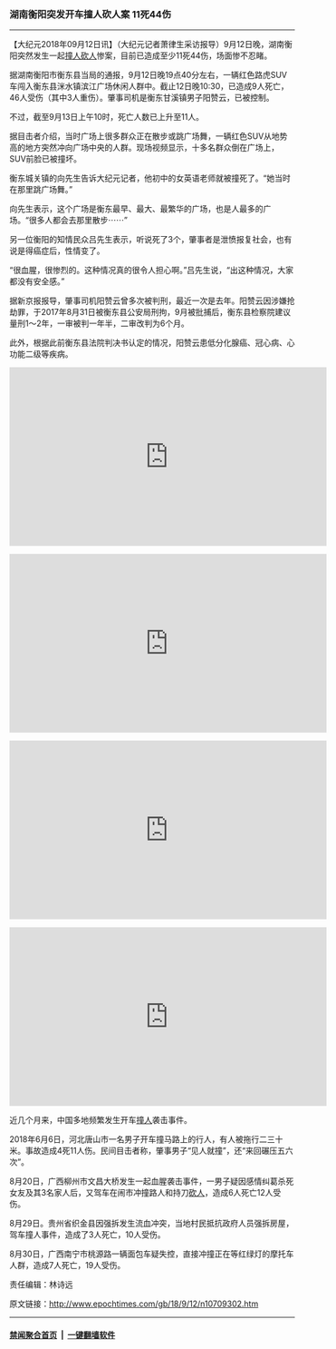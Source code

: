 ### 湖南衡阳突发开车撞人砍人案 11死44伤
------------------------

<p>【大纪元2018年09月12日讯】（大纪元记者萧律生采访报导）9月12日晚，湖南衡阳突然发生一起<a href="http://www.epochtimes.com/gb/tag/%E6%92%9E%E4%BA%BA.html">撞人</a><a href="http://www.epochtimes.com/gb/tag/%E7%A0%8D%E4%BA%BA.html">砍人</a>惨案，目前已造成至少11死44伤，场面惨不忍睹。</p>
<p>据湖南衡阳市衡东县当局的通报，9月12日晚19点40分左右，一辆红色路虎SUV车闯入衡东县洣水镇滨江广场休闲人群中。截止12日晚10:30，已造成9人死亡，46人受伤（其中3人重伤）。肇事司机是衡东甘溪镇男子阳赞云，已被控制。</p>
<p>不过，截至9月13日上午10时，死亡人数已上升至11人。</p>
<p>据目击者介绍，当时广场上很多群众正在散步或跳广场舞，一辆红色SUV从地势高的地方突然冲向广场中央的人群。现场视频显示，十多名群众倒在广场上，SUV前脸已被撞坏。</p>
<p>衡东城关镇的向先生告诉大纪元记者，他初中的女英语老师就被撞死了。“她当时在那里跳广场舞。”</p>
<p>向先生表示，这个广场是衡东最早、最大、最繁华的广场，也是人最多的广场。“很多人都会去那里散步⋯⋯”</p>
<p>另一位衡阳的知情民众吕先生表示，听说死了3个，肇事者是泄愤报复社会，也有说是得癌症后，性情变了。</p>
<p>“很血腥，很惨烈的。这种情况真的很令人担心啊。”吕先生说，“出这种情况，大家都没有安全感。”</p>
<div class="video_fit_container"><script data-ratio="100%" src="//www.youmaker.com/2018/0912/f52ade1a-4da6-41b9-5ad2-946d2a25612b?r=16x9&amp;s=544x960&api=2&url=http%3A%2F%2Fwww.epochtimes.com%2Fgb%2F18%2F9%2F12%2Fn10709302.htm"></script></div>
<div class="video_fit_container"><script data-ratio="56.25%" src="//www.youmaker.com/2018/0912/beb82a29-eb76-4abb-59b4-f9568d1b1e9f?r=16x9&amp;s=960x544&api=2&url=http%3A%2F%2Fwww.epochtimes.com%2Fgb%2F18%2F9%2F12%2Fn10709302.htm"></script></div>
<p>据新京报报导，肇事司机阳赞云曾多次被判刑，最近一次是去年。阳赞云因涉嫌抢劫罪，于2017年8月31日被衡东县公安局刑拘，9月被批捕后，衡东县检察院建议量刑1～2年，一审被判一年半，二审改判为6个月。</p>
<p>此外，根据此前衡东县法院判决书认定的情况，阳赞云患低分化腺癌、冠心病、心功能二级等疾病。</p>
<p><iframe src="https://www.youtube.com/embed/j5mipWHUx1o?rel=0" width="560" height="315" frameborder="0" allowfullscreen="allowfullscreen" data-mce-fragment="1"></iframe></p>
<p><iframe src="https://www.youtube.com/embed/eC4SUC15w_w?rel=0" width="560" height="315" frameborder="0" allowfullscreen="allowfullscreen"></iframe></p>
<p><iframe src="https://www.youtube.com/embed/2t8KQ4VIYsg?rel=0" width="560" height="315" frameborder="0" allowfullscreen="allowfullscreen" data-mce-fragment="1"></iframe></p>
<p><iframe src="https://www.youtube.com/embed/adKggshMaso?rel=0" width="560" height="315" frameborder="0" allowfullscreen="allowfullscreen" data-mce-fragment="1"></iframe></p>
<p>近几个月来，中国多地频繁发生开车<a href="http://www.epochtimes.com/gb/tag/%E6%92%9E%E4%BA%BA.html">撞人</a>袭击事件。</p>
<p>2018年6月6日，河北唐山市一名男子开车撞马路上的行人，有人被拖行二三十米。事故造成4死11人伤。民间目击者称，肇事男子“见人就撞”，还“来回碾压五六次”。</p>
<p>8月20日，广西柳州市文昌大桥发生一起血腥袭击事件，一男子疑因感情纠葛杀死女友及其3名家人后，又驾车在闹市冲撞路人和持刀<a href="http://www.epochtimes.com/gb/tag/%E7%A0%8D%E4%BA%BA.html">砍人</a>，造成6人死亡12人受伤。</p>
<p>8月29日。贵州省织金县因强拆发生流血冲突，当地村民抵抗政府人员强拆房屋，驾车撞人事件，造成了3人死亡，10人受伤。</p>
<p>8月30日，广西南宁市桃源路一辆面包车疑失控，直接冲撞正在等红绿灯的摩托车人群，造成7人死亡，19人受伤。</p>
<p>责任编辑：林诗远</p>

原文链接：http://www.epochtimes.com/gb/18/9/12/n10709302.htm


------------------------
#### [禁闻聚合首页](https://github.com/gfw-breaker/banned-news/blob/master/README.md) &nbsp;|&nbsp;  [一键翻墙软件](https://github.com/gfw-breaker/nogfw/blob/master/README.md)